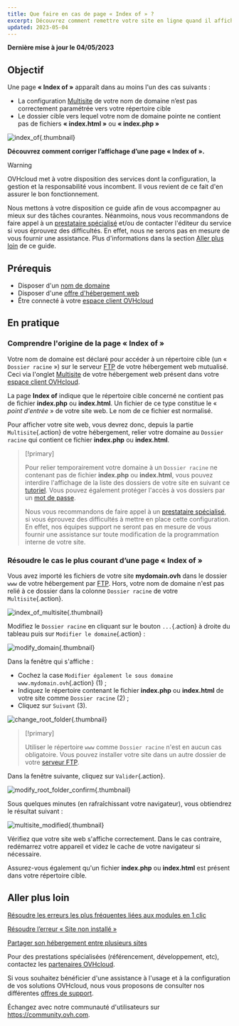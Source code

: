```yaml
---
title: Que faire en cas de page « Index of » ?
excerpt: Découvrez comment remettre votre site en ligne quand il affiche une page « Index of »
updated: 2023-05-04
---
```


**Dernière mise à jour le 04/05/2023**

## Objectif

Une page **« Index of »** apparaît dans au moins l'un des cas suivants :

- La configuration [Multisite](/pages/web_cloud/web_hosting/multisites_configure_multisite) de votre nom de domaine n’est pas correctement paramétrée vers votre répertoire cible
- Le dossier cible vers lequel votre nom de domaine pointe ne contient pas de fichiers **« index.html »** ou **« index.php »**

![index_of](images/index_of.png){.thumbnail}

**Découvrez comment corriger l’affichage d’une page « Index of ».**

> [!warning]
>
> OVHcloud met à votre disposition des services dont la configuration, la gestion et la responsabilité vous incombent. Il vous revient de ce fait d'en assurer le bon fonctionnement.
>
> Nous mettons à votre disposition ce guide afin de vous accompagner au mieux sur des tâches courantes. Néanmoins, nous vous recommandons de faire appel à un [prestataire spécialisé](https://partner.ovhcloud.com/fr-ca/directory/) et/ou de contacter l'éditeur du service si vous éprouvez des difficultés. En effet, nous ne serons pas en mesure de vous fournir une assistance. Plus d'informations dans la section [Aller plus loin](#gofurther) de ce guide.
>

## Prérequis

- Disposer d'un [nom de domaine](https://www.ovhcloud.com/fr-ca/domains/)
- Disposer d'une [offre d'hébergement web](https://www.ovhcloud.com/fr-ca/web-hosting/)
- Être connecté à votre [espace client OVHcloud](https://ca.ovh.com/auth/?action=gotomanager&from=https://www.ovh.com/ca/fr/&ovhSubsidiary=qc)

## En pratique

### Comprendre l'origine de la page « Index of »

Votre nom de domaine est déclaré pour accéder à un répertoire cible (un « `Dossier racine` ») sur le serveur [FTP](/pages/web_cloud/web_hosting/ftp_connection) de votre hébergement web mutualisé. Ceci via l'onglet [Multisite](/pages/web_cloud/web_hosting/multisites_configure_multisite) de votre hébergement web présent dans votre [espace client OVHcloud](https://ca.ovh.com/auth/?action=gotomanager&from=https://www.ovh.com/ca/fr/&ovhSubsidiary=qc).

La page **Index of** indique que le répertoire cible concerné ne contient pas de fichier **index.php** ou **index.html**. Un fichier de ce type constitue le « *point d'entrée* » de votre site web. Le nom de ce fichier est normalisé.

Pour afficher votre site web, vous devrez donc, depuis la partie `Multisite`{.action} de votre hébergement, relier votre domaine au `Dossier racine` qui contient ce fichier **index.php** ou **index.html**.

> [!primary]
>
> Pour relier temporairement votre domaine à un `Dossier racine` ne contenant pas de fichier **index.php** ou **index.html**, vous pouvez interdire l'affichage de la liste des dossiers de votre site en suivant ce [tutoriel](/pages/web_cloud/web_hosting/htaccess_what_else_can_you_do#empecher-le-listage-du-contenu-dun-repertoire). Vous pouvez également protéger l'accès à vos dossiers par un [mot de passe](/pages/web_cloud/web_hosting/htaccess_protect_directory_by_password).
>
> Nous vous recommandons de faire appel à un [prestataire spécialisé](https://partner.ovhcloud.com/en-ca/directory/), si vous éprouvez des difficultés à mettre en place cette configuration. En effet, nos équipes support ne seront pas en mesure de vous fournir une assistance sur toute modification de la programmation interne de votre site.

### Résoudre le cas le plus courant d’une page « Index of »

Vous avez importé les fichiers de votre site **mydomain.ovh** dans le dossier `www` de votre hébergement par [FTP](/pages/web_cloud/web_hosting/ftp_connection). Hors, votre nom de domaine n'est pas relié à ce dossier dans la colonne `Dossier racine` de votre `Multisite`{.action}.

![index_of_multisite](images/index_of_multisite.png){.thumbnail}

Modifiez le `Dossier racine` en cliquant sur le bouton `...`{.action} à droite du tableau puis sur `Modifier le domaine`{.action} :

![modify_domain](images/modify_domain.png){.thumbnail}

Dans la fenêtre qui s'affiche :

* Cochez la case `Modifier également le sous domaine www.mydomain.ovh`{.action} (1) ;
* Indiquez le répertoire contenant le fichier **index.php** ou **index.html** de votre site comme `Dossier racine` (2) ;
* Cliquez sur `Suivant` (3).

![change_root_folder](images/change_root_folder01.png){.thumbnail}

> [!primary]
>
> Utiliser le répertoire `www` comme `Dossier racine` n'est en aucun cas obligatoire. Vous pouvez installer votre site dans un autre dossier de votre [serveur FTP](/pages/web_cloud/web_hosting/ftp_connection).
>

Dans la fenêtre suivante, cliquez sur `Valider`{.action}.

![modify_root_folder_confirm](images/modify_root_folder_confirm.png){.thumbnail}

Sous quelques minutes (en rafraîchissant votre navigateur), vous obtiendrez le résultat suivant :

![multisite_modified](images/multisite_modified.png){.thumbnail}

Vérifiez que votre site web s'affiche correctement. Dans le cas contraire, redémarrez votre appareil et videz le cache de votre navigateur si nécessaire.

Assurez-vous également qu'un fichier **index.php** ou **index.html** est présent dans votre répertoire cible.

## Aller plus loin <a name="gofurther"></a>

[Résoudre les erreurs les plus fréquentes liées aux modules en 1 clic](/pages/web_cloud/web_hosting/diagnostic_errors_module1clic)

[Résoudre l’erreur « Site non installé »](/pages/web_cloud/web_hosting/multisites_website_not_installed)

[Partager son hébergement entre plusieurs sites](/pages/web_cloud/web_hosting/multisites_configure_multisite)

Pour des prestations spécialisées (référencement, développement, etc), contactez les [partenaires OVHcloud](https://partner.ovhcloud.com/fr-ca/directory/).

Si vous souhaitez bénéficier d'une assistance à l'usage et à la configuration de vos solutions OVHcloud, nous vous proposons de consulter nos différentes [offres de support](https://www.ovhcloud.com/fr-ca/support-levels/).

Échangez avec notre communauté d'utilisateurs sur <https://community.ovh.com>.